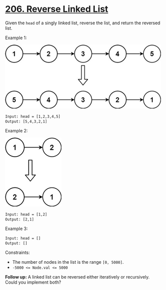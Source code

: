 # [206. Reverse Linked List](https://leetcode.com/problems/reverse-linked-list/)

Given the `head` of a singly linked list, reverse the list, and return the reversed list.


Example 1:

![Example 1](rev1ex1.jpg)
```
Input: head = [1,2,3,4,5]
Output: [5,4,3,2,1]
```
Example 2:

![Example 2](rev1ex2.jpg)
```
Input: head = [1,2]
Output: [2,1]
```
Example 3:
```
Input: head = []
Output: []
```

Constraints:
* The number of nodes in the list is the range `[0, 5000]`.
* `-5000 <= Node.val <= 5000`


**Follow up:** A linked list can be reversed either iteratively or recursively. Could you implement both?
